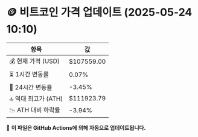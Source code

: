 # 🪙 비트코인 가격 업데이트 (2025-05-24 10:10)

| 항목                | 값 |
|--------------------|----------------|
| 💰 현재 가격 (USD) | $107559.00 |
| ⏳ 1시간 변동률    | 0.07% |
| 📆 24시간 변동률   | -3.45% |
| 🔝 역대 최고가 (ATH) | $111923.79 |
| 📉 ATH 대비 하락률 | -3.94% |

🔄 **이 파일은 GitHub Actions에 의해 자동으로 업데이트됩니다.**

